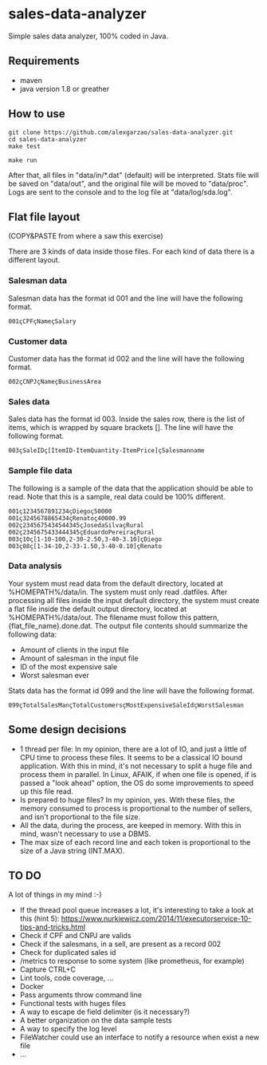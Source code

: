 # sales-data-analyzer

Simple sales data analyzer, 100% coded in Java.

## Requirements

* maven
* java version 1.8 or greather

## How to use

```
git clone https://github.com/alexgarzao/sales-data-analyzer.git
cd sales-data-analyzer
make test

make run
```

After that, all files in "data/in/*.dat" (default) will be interpreted. Stats file will be saved on "data/out", and the original file will be moved to "data/proc". Logs are sent to the console and to the log file at "data/log/sda.log".

## Flat file layout

(COPY&PASTE from where a saw this exercise)

There are 3 kinds of data inside those files. For each kind of data there is a different layout.

### Salesman data

Salesman data has the format id 001 and the line will have the following format.
```
001çCPFçNameçSalary
```

### Customer data

Customer data has the format id 002 and the line will have the following format.

```
002çCNPJçNameçBusinessArea
```

### Sales data
Sales data has the format id 003. Inside the sales row, there is the list of items, which is
wrapped by square brackets []. The line will have the following format.

```
003çSaleIDç[ItemID-ItemQuantity-ItemPrice]çSalesmanname
```

### Sample file data
The following is a sample of the data that the application should be able to read. Note that this is
a sample, real data could be 100% different.

```
001ç1234567891234çDiegoç50000
001ç3245678865434çRenatoç40000.99
002ç2345675434544345çJosedaSilvaçRural
002ç2345675433444345çEduardoPereiraçRural
003ç10ç[1-10-100,2-30-2.50,3-40-3.10]çDiego
003ç08ç[1-34-10,2-33-1.50,3-40-0.10]çRenato
```

### Data analysis
Your system must read data from the default directory, located at %HOMEPATH%/data/in.
The system must only read .datfiles.
After processing all files inside the input default directory, the system must create a flat file inside
the default output directory, located at %HOMEPATH%/data/out. The filename must follow this
pattern, {flat_file_name}.done.dat.
The output file contents should summarize the following data:
* Amount of clients in the input file
* Amount of salesman in the input file
* ID of the most expensive sale
* Worst salesman ever

Stats data has the format id 099 and the line will have the following format.

```
099çTotalSalesMançTotalCustomersçMostExpensiveSaleIdçWorstSalesman
```


## Some design decisions

* 1 thread per file: In my opinion, there are a lot of IO, and just a little of CPU time to process these files. It seems to be a classical IO bound application. With this in mind, it's not necessary to split a huge file and process them in parallel. In Linux, AFAIK, if when one file is opened, if is passed a "look ahead" option, the OS do some improvements to speed up this file read.
* Is prepared to huge files? In my opinion, yes. With these files, the memory consumed to process is proportional to the number of sellers, and isn't proportional to the file size.
* All the data, during the process, are keeped in memory. With this in mind, wasn't necessary to use a DBMS.
* The max size of each record line and each token is proportional to the size of a Java string (INT.MAX).

## TO DO

A lot of things in my mind :-)

* If the thread pool queue increases a lot, it's interesting to take a look at this (hint 5): https://www.nurkiewicz.com/2014/11/executorservice-10-tips-and-tricks.html
* Check if CPF and CNPJ are valids
* Check if the salesmans, in a sell, are present as a record 002
* Check for duplicated sales id
* /metrics to response to some system (like prometheus, for example)
* Capture CTRL+C
* Lint tools, code coverage, ...
* Docker
* Pass arguments throw command line
* Functional tests with huges files
* A way to escape de field delimiter (is it necessary?)
* A better organization on the data sample tests
* A way to specify the log level
* FileWatcher could use an interface to notify a resource when exist a new file
* ...
